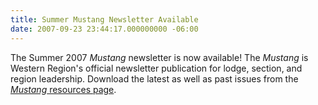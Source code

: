 ```yaml
---
title: Summer Mustang Newsletter Available
date: 2007-09-23 23:44:17.000000000 -06:00
---
```

The Summer 2007 <i>Mustang</i> newsletter is now available! The <i>Mustang</i> is Western Region's official newsletter publication for lodge, section, and region leadership. Download the latest as well as past issues from the <a href="resources/mustang"><i>Mustang</i> resources page</a>.
